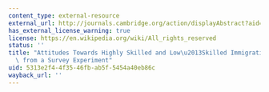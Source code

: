 ```yaml
---
content_type: external-resource
external_url: http://journals.cambridge.org/action/displayAbstract?aid=7449424
has_external_license_warning: true
license: https://en.wikipedia.org/wiki/All_rights_reserved
status: ''
title: "Attitudes Towards Highly Skilled and Low\u2013Skilled Immigration: Evidence\
  \ from a Survey Experiment"
uid: 5313e2f4-4f35-46fb-ab5f-5454a40eb86c
wayback_url: ''
---
```


